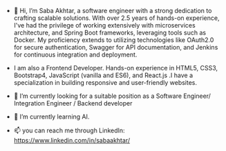 - 👋 Hi, I’m Saba Akhtar, a software engineer with a strong dedication to crafting scalable solutions. With over 2.5 years of hands-on experience,  I've had the privilege of working extensively with microservices architecture, and Spring Boot frameworks, leveraging tools such as Docker. My proficiency extends to utilizing technologies like OAuth2.0 for secure authentication, Swagger for API documentation, and Jenkins for continuous integration and deployment.

- I am also a Frontend Developer. Hands-on experience in HTML5, CSS3, Bootstrap4, JavaScript (vanilla and ES6), and React.js .I have a specialization in building responsive and user-friendly websites.


- 👀  I’m currently looking for a suitable position as  a Software Engineer/ Integration Engineer / Backend developer
- 🌱 I’m currently learning AI.
- 📫 you can reach me through LinkedIn: 
https://www.linkedin.com/in/sabaakhtar/
 

<!---
Any22/Any22 is a ✨ special ✨ repository because its `README.md` (this file) appears on your GitHub profile.
You can click the Preview link to take a look at your changes.
--->
